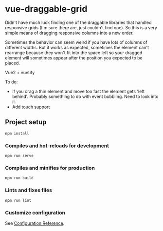 # vue-draggable-grid

Didn't have much luck finding one of the draggable libraries that handled responsive grids (I'm sure there are, just couldn't find one). So this is a very simple means of dragging responsive columns into a new order.

Sometimes the behavior can seem weird if you have lots of columns of different widths. But it works as expected, sometimes the element can't rearrange because they won't fit into the space left so your dragged element will sometimes appear after the position you expected to be placed.

Vue2 + vuetify

To do:
* If you drag a thin element and move too fast the element gets 'left behind'. Probably something to do with event bubbling. Need to look into it.
* Add touch support

## Project setup
```
npm install
```

### Compiles and hot-reloads for development
```
npm run serve
```

### Compiles and minifies for production
```
npm run build
```

### Lints and fixes files
```
npm run lint
```

### Customize configuration
See [Configuration Reference](https://cli.vuejs.org/config/).
